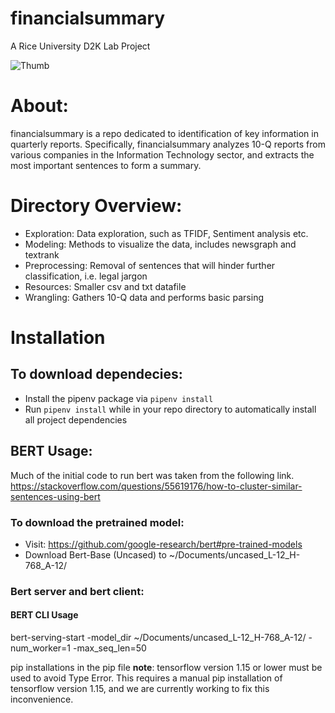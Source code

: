 # financialsummary
A Rice University D2K Lab Project

![Thumb](https://github.com/kunalrye/financialsummary/blob/master/resources/Thumb.jpg)

# About:
financialsummary is a repo dedicated to identification of key information in quarterly reports.
Specifically, financialsummary analyzes 10-Q reports from various companies in the Information Technology sector,
and extracts the most important sentences to form a summary.

# Directory Overview:
* Exploration: Data exploration, such as TFIDF, Sentiment analysis etc.
* Modeling: Methods to visualize the data, includes newsgraph and textrank
* Preprocessing: Removal of sentences that will hinder further classification, i.e. legal jargon
* Resources: Smaller csv and txt datafile 
* Wrangling: Gathers 10-Q data and performs basic parsing

# Installation
## To download dependecies:
* Install the pipenv package via `pipenv install`
* Run `pipenv install` while in your repo directory to automatically install all project dependencies

## BERT Usage: 
Much of the initial code to run bert was taken from the following link.
https://stackoverflow.com/questions/55619176/how-to-cluster-similar-sentences-using-bert

### To download the pretrained model:
* Visit: https://github.com/google-research/bert#pre-trained-models
* Download Bert-Base (Uncased) to ~/Documents/uncased_L-12_H-768_A-12/ 
### Bert server and bert client: 
#### BERT CLI Usage
bert-serving-start -model_dir ~/Documents/uncased_L-12_H-768_A-12/ -num_worker=1 -max_seq_len=50

pip installations in the pip file
**note**: tensorflow version 1.15 or lower must be used to avoid Type Error. This requires a manual pip installation of tensorflow version 1.15, and we are currently working to fix this inconvenience.  


